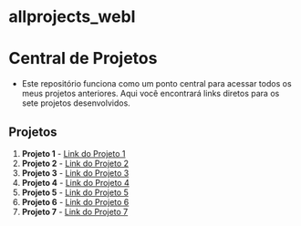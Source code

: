 # allprojects_webI

# Central de Projetos

- Este repositório funciona como um ponto central para acessar todos os meus projetos anteriores. Aqui você encontrará links diretos para os sete projetos desenvolvidos.

## Projetos

1. **Projeto 1** - [Link do Projeto 1](https://github.com/seu-usuario/projeto1)  
2. **Projeto 2** - [Link do Projeto 2](https://github.com/seu-usuario/projeto2)  
3. **Projeto 3** - [Link do Projeto 3](https://github.com/seu-usuario/projeto3)  
4. **Projeto 4** - [Link do Projeto 4](https://github.com/seu-usuario/projeto4)  
5. **Projeto 5** - [Link do Projeto 5](https://github.com/seu-usuario/projeto5)  
6. **Projeto 6** - [Link do Projeto 6](https://github.com/seu-usuario/projeto6)  
7. **Projeto 7** - [Link do Projeto 7](https://github.com/seu-usuario/projeto7)  

